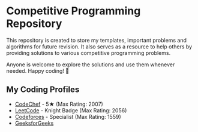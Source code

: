 # Competitive Programming Repository  

This repository is created to store my templates, important problems and algorithms for future revision. It also serves as a resource to help others by providing solutions to various competitive programming problems.  

Anyone is welcome to explore the solutions and use them whenever needed. Happy coding! 🚀  

## My Coding Profiles  

- [CodeChef](https://www.codechef.com/users/mighty_my3) - 5★ (Max Rating: 2007)  
- [LeetCode](https://leetcode.com/u/my3_bala/) - Knight Badge (Max Rating: 2056)  
- [Codeforces](https://codeforces.com/profile/mythribala) - Specialist (Max Rating: 1559)  
- [GeeksforGeeks](https://www.geeksforgeeks.org/user/mythribxf1s/)  
